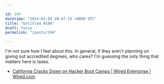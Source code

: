 ```yaml
---

id: 194
datetime: "2014-02-04 20:47:15 +0000 UTC"
title: "Untitled #194"
draft: false
permalink: "/posts/194"

---
```


I'm not sure how I feel about this. In general, if they aren't planning on giving out accredited degrees, who cares? I'm guessing the only thing that matters here is taxes. 

 
 * [California Cracks Down on Hacker Boot Camps | Wired Enterprise | Wired.com](http://www.wired.com/wiredenterprise/2014/01/california-hacker-bootcamps)


